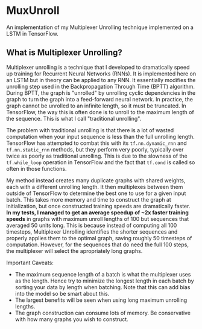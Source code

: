 # MuxUnroll
An implementation of my Multiplexer Unrolling technique implemented on a LSTM in TensorFlow.

## What is Multiplexer Unrolling?

Multiplexer unrolling is a technique that I developed to dramatically speed up training for Recurrent Neural Networks (RNNs). It is implemented here on an LSTM but in theory can be applied to any RNN. It essentially modifies the unrolling step used in the Backpropagation Through Time (BPTT) algorithm. During BPTT, the graph is "unrolled" by unrolling cyclic dependencies in the graph to turn the graph into a feed-forward neural network. In practice, the graph cannot be unrolled to an infinite length, so it must be truncated. In TensorFlow, the way this is often done is to unroll to the maximum length of the sequence. This is what I call "traditional unrolling".

The problem with traditional unrolling is that there is a lot of wasted computation when your input sequence is less than the full unrolling length. TensorFlow has attempted to combat this with its `tf.nn.dynamic_rnn` and `tf.nn.static_rnn` methods, but they perform very poorly, typically over twice as poorly as traditional unrolling. This is due to the slowness of the `tf.while_loop` operation in TensorFlow and the fact that `tf.cond` is called so often in those functions.

My method instead creates many duplicate graphs with shared weights, each with a different unrolling length. It then multiplexes between them outside of TensorFlow to determine the best one to use for a given input batch. This takes more memory and time to construct the graph at initialization, but once constructed training speeds are dramatically faster. **In my tests, I managed to get an average speedup of ~2x faster training speeds** in graphs with maximum unroll lengths of 100 but sequences that averaged 50 units long. This is because instead of computing all 100 timesteps, Multiplexer Unrolling identifies the shorter sequences and properly applies them to the optimal graph, saving roughly 50 timesteps of computation. However, for the sequences that do need the full 100 steps, the multiplexer will select the apropriately long graphs. 

Important Caveats:
- The maximum sequence length of a batch is what the multiplexer uses as the length. Hence try to minimize the longest length in each batch by sorting your data by length when batching. Note that this can add bias into the model so be smart about this.
- The largest benefits will be seen when using long maximum unrolling lengths.
- The graph construction can consume lots of memory. Be conservative with how many graphs you wish to construct.
